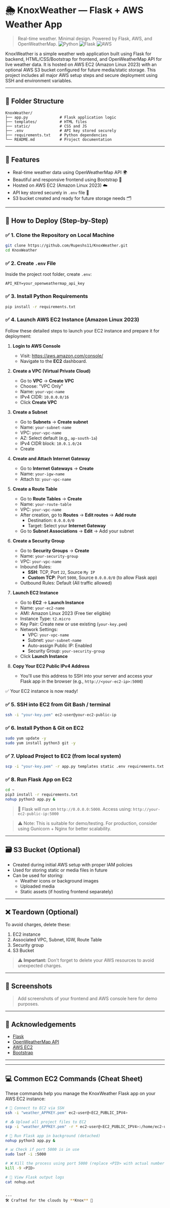 # 🌦️ KnoxWeather — Flask + AWS Weather App

> Real-time weather. Minimal design. Powered by Flask, AWS, and OpenWeatherMap.
![Python](https://img.shields.io/badge/Python-3.9-blue)
![Flask](https://img.shields.io/badge/Flask-2.0-lightgrey)
![AWS](https://img.shields.io/badge/AWS-EC2-orange)


KnoxWeather is a simple weather web application built using Flask for backend, HTML/CSS/Bootstrap for frontend, and OpenWeatherMap API for live weather data. It is hosted on AWS EC2 (Amazon Linux 2023) with an optional AWS S3 bucket configured for future media/static storage. This project includes all major AWS setup steps and secure deployment using SSH and environment variables.

---

## 📁 Folder Structure

```
KnoxWeather/
├── app.py              # Flask application logic
├── templates/          # HTML files
├── static/             # CSS and JS
├── .env                # API key stored securely
├── requirements.txt    # Python dependencies
└── README.md           # Project documentation
```

---

## 🔧 Features

- Real-time weather data using OpenWeatherMap API 🌍
- Beautiful and responsive frontend using Bootstrap 🎨
- Hosted on AWS EC2 (Amazon Linux 2023) ☁️
- API key stored securely in `.env` file 🔐
- S3 bucket created and ready for future storage needs 🗂️

---

## 🚀 How to Deploy (Step-by-Step)

### ✅ 1. Clone the Repository on Local Machine

```bash
git clone https://github.com/Rupeshs11/KnoxWeather.git
cd KnoxWeather
```

### ✅ 2. Create `.env` File

Inside the project root folder, create `.env`:

```env
API_KEY=your_openweathermap_api_key
```

### ✅ 3. Install Python Requirements

```bash
pip install -r requirements.txt
```

### ✅ 4. Launch AWS EC2 Instance (Amazon Linux 2023)

Follow these detailed steps to launch your EC2 instance and prepare it for deployment:

1. **Login to AWS Console**
   - Visit: https://aws.amazon.com/console/
   - Navigate to the **EC2** dashboard.

2. **Create a VPC (Virtual Private Cloud)**
   - Go to **VPC** → **Create VPC**
   - Choose: "VPC Only"
   - Name: `your-vpc-name`
   - IPv4 CIDR: `10.0.0.0/16`
   - Click **Create VPC**

3. **Create a Subnet**
   - Go to **Subnets** → **Create subnet**
   - Name: `your-subnet-name`
   - VPC: `your-vpc-name`
   - AZ: Select default (e.g., `ap-south-1a`)
   - IPv4 CIDR block: `10.0.1.0/24`
   - Create

4. **Create and Attach Internet Gateway**
   - Go to **Internet Gateways** → **Create**
   - Name: `your-igw-name`
   - Attach to: `your-vpc-name`

5. **Create a Route Table**
   - Go to **Route Tables** → **Create**
   - Name: `your-route-table`
   - VPC: `your-vpc-name`
   - After creation, go to **Routes** → **Edit routes** → **Add route**
     - Destination: `0.0.0.0/0`
     - Target: Select your **Internet Gateway**
   - Go to **Subnet Associations** → **Edit** → Add your subnet

6. **Create a Security Group**
   - Go to **Security Groups** → **Create**
   - Name: `your-security-group`
   - VPC: `your-vpc-name`
   - Inbound Rules:
     - **SSH**: TCP, Port `22`, Source `My IP`
     - **Custom TCP**: Port `5000`, Source `0.0.0.0/0` (to allow Flask app)
   - Outbound Rules: Default (All traffic allowed)

7. **Launch EC2 Instance**
   - Go to **EC2** → **Launch Instance**
   - Name: `your-ec2-name`
   - AMI: Amazon Linux 2023 (Free tier eligible)
   - Instance Type: `t2.micro`
   - Key Pair: Create new or use existing (`your-key.pem`)
   - Network Settings:
     - VPC: `your-vpc-name`
     - Subnet: `your-subnet-name`
     - Auto-assign Public IP: Enabled
     - Security Group: `your-security-group`
   - Click **Launch Instance**

8. **Copy Your EC2 Public IPv4 Address**
   - You'll use this address to SSH into your server and access your Flask app in the browser (e.g., `http://<your-ec2-ip>:5000`)

✅ Your EC2 instance is now ready!


### ✅ 5. SSH into EC2 from Git Bash / terminal

```bash
ssh -i "your-key.pem" ec2-user@your-ec2-public-ip
```


### ✅ 6. Install Python & Git on EC2

```bash
sudo yum update -y
sudo yum install python3 git -y
```

### ✅ 7. Upload Project to EC2 (from local system)

```bash
scp -i "your-key.pem" -r app.py templates static .env requirements.txt ec2-user@your-ec2-public-ip:/home/ec2-user/
```

### ✅ 8. Run Flask App on EC2

```bash
cd ~
pip3 install -r requirements.txt
nohup python3 app.py &
```

> 🔁 Flask will run on `http://0.0.0.0:5000`. Access using:
> `http://your-ec2-public-ip:5000`

> ⚠️ Note: This is suitable for demo/testing. For production, consider using Gunicorn + Nginx for better scalability.


---

## 🗃️ S3 Bucket (Optional)

- Created during initial AWS setup with proper IAM policies
- Used for storing static or media files in future
- Can be used for storing:
  - Weather icons or background images
  - Uploaded media
  - Static assets (if hosting frontend separately)


---

## ❌ Teardown (Optional)

To avoid charges, delete these:

1. EC2 instance
2. Associated VPC, Subnet, IGW, Route Table
3. Security group
4. S3 Bucket

> ⚠️ **Important:** Don't forget to delete your AWS resources to avoid unexpected charges.


---

## 📸 Screenshots

> Add screenshots of your frontend and AWS console here for demo purposes.

---

## 🙌 Acknowledgements

- [Flask](https://flask.palletsprojects.com/)
- [OpenWeatherMap API](https://openweathermap.org/)
- [AWS EC2](https://aws.amazon.com/ec2/)
- [Bootstrap](https://getbootstrap.com/)

---

---

## 💻 Common EC2 Commands (Cheat Sheet)

These commands help you manage the KnoxWeather Flask app on your AWS EC2 instance:

```bash
# 🔐 Connect to EC2 via SSH
ssh -i "weather_APPKEY.pem" ec2-user@<EC2_PUBLIC_IPV4>

# 📤 Upload all project files to EC2
scp -i "weather_APPKEY.pem" -r * ec2-user@<EC2_PUBLIC_IPV4>:/home/ec2-user/

# 🚀 Run Flask app in background (detached)
nohup python3 app.py &

# 📊 Check if port 5000 is in use
sudo lsof -i :5000

# ❌ Kill the process using port 5000 (replace <PID> with actual number)
kill -9 <PID>

# 📄 View Flask output logs
cat nohup.out


---
🛠️ Crafted for the clouds by **Knox** 🚀


